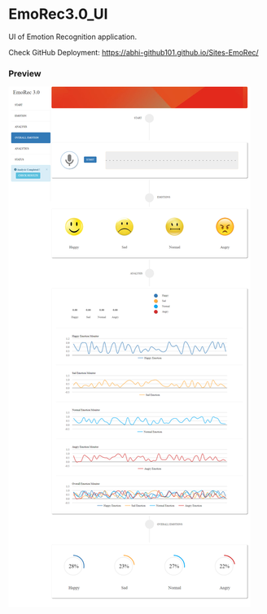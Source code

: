# EmoRec3.0_UI
UI of Emotion Recognition application.

Check GitHub Deployment: https://abhi-github101.github.io/Sites-EmoRec/

### Preview

![EmoRec3.0](/preview.png)

